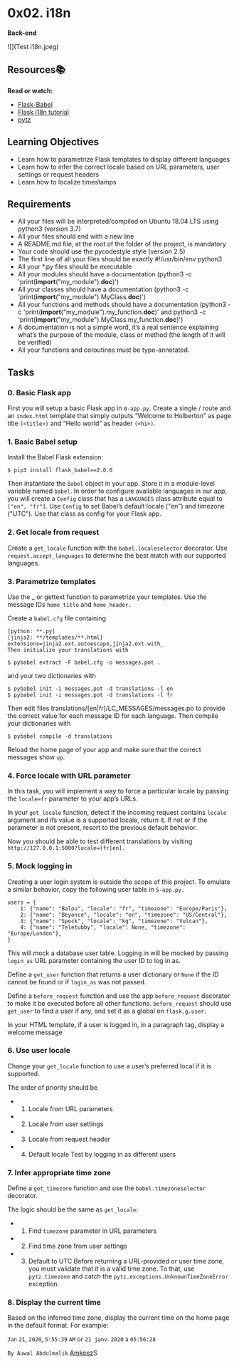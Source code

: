 # 0x02. i18n
**Back-end**

![](Test i18n.jpeg)

## Resources:books:
**Read or watch:**

* [Flask-Babel](https://flask-babel.tkte.ch/)
* [Flask i18n tutorial](https://blog.miguelgrinberg.com/post/the-flask-mega-tutorial-part-xiii-i18n-and-l10n)
* [pytz](https://pytz.sourceforge.net/)

## Learning Objectives
* Learn how to parametrize Flask templates to display different languages
* Learn how to infer the correct locale based on URL parameters, user settings or request headers
* Learn how to localize timestamps

## Requirements
* All your files will be interpreted/compiled on Ubuntu 18.04 LTS using python3 (version 3.7)
* All your files should end with a new line
* A README.md file, at the root of the folder of the project, is mandatory
* Your code should use the pycodestyle style (version 2.5)
* The first line of all your files should be exactly #!/usr/bin/env python3
* All your *.py files should be executable
* All your modules should have a documentation (python3 -c 'print(__import__("my_module").__doc__)')
* All your classes should have a documentation (python3 -c 'print(__import__("my_module").MyClass.__doc__)')
* All your functions and methods should have a documentation (python3 -c 'print(__import__("my_module").my_function.__doc__)' and python3 -c 'print(__import__("my_module").MyClass.my_function.__doc__)')
* A documentation is not a simple word, it’s a real sentence explaining what’s the purpose of the module, class or method (the length of it will be verified)
* All your functions and coroutines must be type-annotated.

## Tasks
### 0. Basic Flask app
First you will setup a basic Flask app in `0-app.py`. Create a single / route and an `index.html` template that simply outputs “Welcome to Holberton” as page title `(<title>)` and “Hello world” as header `(<h1>)`.

### 1. Basic Babel setup
Install the Babel Flask extension:
```
$ pip3 install flask_babel==2.0.0
```

Then instantiate the `Babel` object in your app. Store it in a module-level variable named `babel`.
In order to configure available languages in our app, you will create a `Config` class that has a `LANGUAGES` class attribute equal to `["en", "fr"]`.
Use `Config` to set Babel’s default locale ("en") and timezone ("UTC").
Use that class as config for your Flask app.

### 2. Get locale from request
Create a `get_locale` function with the `babel.localeselector` decorator. Use `request.accept_languages` to determine the best match with our supported languages.


### 3. Parametrize templates
Use the _ or gettext function to parametrize your templates. Use the message IDs `home_title` and `home_header.`

Create a `babel.cfg` file containing
```
[python: **.py]
[jinja2: **/templates/**.html]
extensions=jinja2.ext.autoescape,jinja2.ext.with_
Then initialize your translations with
```

```
$ pybabel extract -F babel.cfg -o messages.pot .
```

and your two dictionaries with
```
$ pybabel init -i messages.pot -d translations -l en
$ pybabel init -i messages.pot -d translations -l fr
```

Then edit files translations/[en|fr]/LC_MESSAGES/messages.po to provide the correct value for each message ID for each language. 
Then compile your dictionaries with
```
$ pybabel compile -d translations
```
Reload the home page of your app and make sure that the correct messages show `up`.

### 4. Force locale with URL parameter
In this task, you will implement a way to force a particular locale by passing the `locale=fr` parameter to your app’s URLs.

In your `get_locale` function, detect if the incoming request contains `locale` argument and ifs value is a supported locale, return it. If not or if the parameter is not present, resort to the previous default behavior.

Now you should be able to test different translations by visiting `http://127.0.0.1:5000?locale=[fr|en].`

### 5. Mock logging in
Creating a user login system is outside the scope of this project. To emulate a similar behavior, copy the following user table in `5-app.py.`
```
users = {
    1: {"name": "Balou", "locale": "fr", "timezone": "Europe/Paris"},
    2: {"name": "Beyonce", "locale": "en", "timezone": "US/Central"},
    3: {"name": "Spock", "locale": "kg", "timezone": "Vulcan"},
    4: {"name": "Teletubby", "locale": None, "timezone": "Europe/London"},
}
```
This will mock a database user table. Logging in will be mocked by passing `login_as` URL parameter containing the user ID to log in as.

Define a `get_user` function that returns a user dictionary or `None` if the ID cannot be found or if `login_as` was not passed.

Define a `before_request` function and use the app.`before_request` decorator to make it be executed before all other functions. `before_request` should use `get_user` to find a user if any, and set it as a global on `flask.g.user.`

In your HTML template, if a user is logged in, in a paragraph tag, display a welcome message

### 6. Use user locale
Change your `get_locale` function to use a user’s preferred local if it is supported.

The order of priority should be
 -   1. Locale from URL parameters
 -   2. Locale from user settings
 -   3. Locale from request header
 -   4. Default locale
Test by logging in as different users

### 7. Infer appropriate time zone
Define a `get_timezone` function and use the `babel.timezoneselector` decorator.

The logic should be the same as `get_locale`:

-   1. Find `timezone` parameter in URL parameters
-   2. Find time zone from user settings
-   3. Default to UTC
Before returning a URL-provided or user time zone, you must validate that it is a valid time zone. To that, use `pytz.timezone` and catch the `pytz.exceptions.UnknownTimeZoneError` exception.

### 8. Display the current time
Based on the inferred time zone, display the current time on the home page in the default format. For example:

`Jan` `21`, `2020`, `5:55:39` `AM` or `21 janv`. `2020` `à` `05:56:28`

``By Auwal Abdulmalik`` [Amkeez](https://github.com/Amkeez252)S